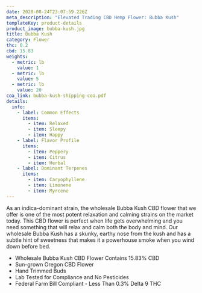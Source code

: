 ```yaml
---
date: 2020-08-24T23:07:59.226Z
meta_description: "Elevated Trading CBD Hemp Flower: Bubba Kush"
templateKey: product-details
product_image: bubba-kush.jpg
title: Bubba Kush
category: Flower
thc: 0.2
cbd: 15.83
weights:
  - metric: lb
    value: 1
  - metric: lb
    value: 5
  - metric: lb
    value: 20
coa_link: bubba-kush-shipping-coa.pdf
details:
  info:
    - label: Common Effects
      items:
        - item: Relaxed
        - item: Sleepy
        - item: Happy
    - label: Flavor Profile
      items:
        - item: Peppery
        - item: Citrus
        - item: Herbal
    - label: Dominant Terpenes
      items:
        - item: Caryophyllene
        - item: Limonene
        - item: Myrcene
---
```

As an indica-dominant strain, the wholesale Bubba Kush CBD flower that we
offer is one of the most potent relaxation and calming strains on the market
today. This CBD flower is perfect when life gets overwhelming and you need
something that will relax and calm both the body and mind. Our wholesale
Bubba Kush has a skunky, earthy nose from the kush and has a subtle hint of
sweetness that makes it a powerhouse smoke when you wind down before bed.

* Wholesale Bubba Kush CBD Flower Contains 15.83% CBD
* Sun-grown Oregon CBD Flower
* Hand Trimmed Buds
* Lab Tested for Compliance and No Pesticides
* Federal Farm Bill Compliant - Less Than 0.3% Delta 9 THC